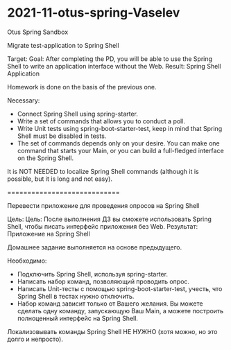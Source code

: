 # 2021-11-otus-spring-Vaselev
Otus Spring Sandbox

Migrate test-application to Spring Shell

Target:
Goal: After completing the PD, you will be able to use the Spring Shell to write an application interface without the Web.
Result: Spring Shell Application

Homework is done on the basis of the previous one.

Necessary:
- Connect Spring Shell using spring-starter.
- Write a set of commands that allows you to conduct a poll.
- Write Unit tests using spring-boot-starter-test, keep in mind that Spring Shell must be disabled in tests.
- The set of commands depends only on your desire. You can make one command that starts your Main, or you can build a full-fledged interface on the Spring Shell.

It is NOT NEEDED to localize Spring Shell commands (although it is possible, but it is long and not easy).

============================ 

Перевести приложение для проведения опросов на Spring Shell

Цель:
Цель: После выполнения ДЗ вы сможете использовать Spring Shell, чтобы писать интерфейс приложения без Web.
Результат: Приложение на Spring Shell

Домашнее задание выполняется на основе предыдущего.

Необходимо:
- Подключить Spring Shell, используя spring-starter.
- Написать набор команд, позволяющий проводить опрос.
- Написать Unit-тесты с помощью spring-boot-starter-test, учесть, что Spring Shell в тестах нужно отключить.
- Набор команд зависит только от Вашего желания. Вы можете сделать одну команду, запускающую Ваш Main, а можете построить полноценный интерфейс на Spring Shell.

Локализовывать команды Spring Shell НЕ НУЖНО (хотя можно, но это долго и непросто).